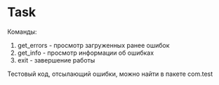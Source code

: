 # Task
Команды:<br/>
1) get_errors - просмотр загруженных ранее ошибок <br/>
2) get_info - просмотр информации об ошибках <br/>
3) exit - завершение работы <br/>

Тестовый код, отсылающий ошибки, можно найти в пакете com.test
